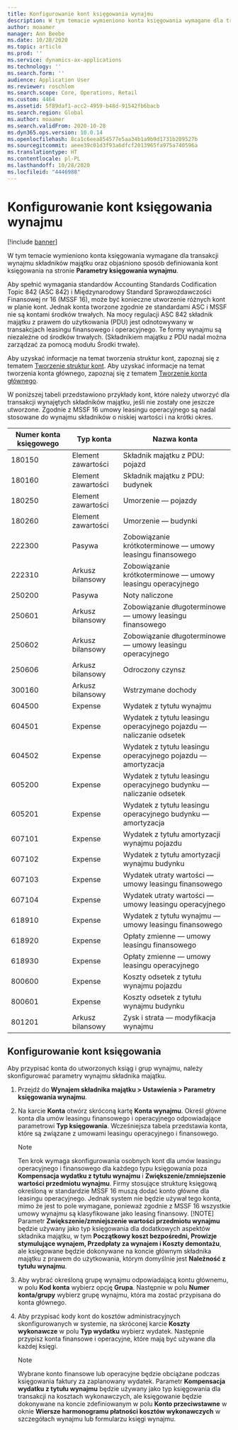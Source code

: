 ```yaml
---
title: Konfigurowanie kont księgowania wynajmu
description: W tym temacie wymieniono konta księgowania wymagane dla transakcji wynajmu składników majątku oraz objaśniono sposób definiowania kont księgowania na stronie Parametry księgowania wynajmu.
author: moaamer
manager: Ann Beebe
ms.date: 10/28/2020
ms.topic: article
ms.prod: ''
ms.service: dynamics-ax-applications
ms.technology: ''
ms.search.form: ''
audience: Application User
ms.reviewer: roschlom
ms.search.scope: Core, Operations, Retail
ms.custom: 4464
ms.assetid: 5f89daf1-acc2-4959-b48d-91542fb6bacb
ms.search.region: Global
ms.author: moaamer
ms.search.validFrom: 2020-10-28
ms.dyn365.ops.version: 10.0.14
ms.openlocfilehash: 8ca1c6eea854577e5aa34b1a9b9d1731b209527b
ms.sourcegitcommit: aeee39c01d3f93a6dfcf2013965fa975a740596a
ms.translationtype: HT
ms.contentlocale: pl-PL
ms.lasthandoff: 10/28/2020
ms.locfileid: "4446988"
---
```

# <a name="set-up-lease-posting-accounts"></a>Konfigurowanie kont księgowania wynajmu

[!include [banner](../includes/banner.md)]

W tym temacie wymieniono konta księgowania wymagane dla transakcji wynajmu składników majątku oraz objaśniono sposób definiowania kont księgowania na stronie **Parametry księgowania wynajmu**.

Aby spełnić wymagania standardów Accounting Standards Codification Topic 842 (ASC 842) i Międzynarodowy Standard Sprawozdawczości Finansowej nr 16 (MSSF 16), może być konieczne utworzenie różnych kont w planie kont. Jednak konta tworzone zgodnie ze standardami ASC i MSSF nie są kontami środków trwałych. Na mocy regulacji ASC 842 składnik majątku z prawem do użytkowania (PDU) jest odnotowywany w transakcjach leasingu finansowego i operacyjnego. Te formy wynajmu są niezależne od środków trwałych. (Składnikiem majątku z PDU nadal można zarządzać za pomocą modułu Środki trwałe).

Aby uzyskać informacje na temat tworzenia struktur kont, zapoznaj się z tematem [Tworzenie struktur kont](../general-ledger/tasks/create-account-structures.md). Aby uzyskać informacje na temat tworzenia konta głównego, zapoznaj się z tematem [Tworzenie konta głównego](../general-ledger/tasks/create-main-account.md).

W poniższej tabeli przedstawiono przykłady kont, które należy utworzyć dla transakcji wynajętych składników majątku, jeśli nie zostały one jeszcze utworzone. Zgodnie z MSSF 16 umowy leasingu operacyjnego są nadal stosowane do wynajmu składników o niskiej wartości i na krótki okres.

| Numer konta księgowego | Typ konta  | Nazwa konta                                          |
|-----------------------|---------------|-------------------------------------------------------|
| 180150                | Element zawartości         | Składnik majątku z PDU: pojazd                                     |
| 180160                | Element zawartości         | Składnik majątku z PDU: budynek                                    |
| 180250                | Element zawartości         | Umorzenie — pojazdy                   |
| 180260                | Element zawartości         | Umorzenie — budynki                  |
| 222300                | Pasywa     | Zobowiązanie krótkoterminowe — umowy leasingu finansowego                |
| 222310                | Arkusz bilansowy | Zobowiązanie krótkoterminowe — umowy leasingu operacyjnego              |
| 250200                | Pasywa     | Noty naliczone                                         |
| 250601                | Arkusz bilansowy | Zobowiązanie długoterminowe — umowy leasingu finansowego                 |
| 250602                | Arkusz bilansowy | Zobowiązanie długoterminowe — umowy leasingu operacyjnego               |
| 250606                | Arkusz bilansowy | Odroczony czynsz                                         |
| 300160                | Arkusz bilansowy | Wstrzymane dochody                                     |
| 604500                | Expense       | Wydatek z tytułu wynajmu                                         |
| 604501                | Expense       | Wydatek z tytułu leasingu operacyjnego pojazdu — naliczanie odsetek  |
| 604502                | Expense       | Wydatek z tytułu leasingu operacyjnego pojazdu — amortyzacja        |
| 605200                | Expense       | Wydatek z tytułu leasingu operacyjnego budynku — naliczanie odsetek |
| 605201                | Expense       | Wydatek z tytułu leasingu operacyjnego budynku — amortyzacja       |
| 607101                | Expense       | Wydatek z tytułu amortyzacji wynajmu pojazdu                    |
| 607102                | Expense       | Wydatek z tytułu amortyzacji wynajmu budynku                   |
| 607103                | Expense       | Wydatek utraty wartości — umowy leasingu finansowego                   |
| 607104                | Expense       | Wydatek utraty wartości — umowy leasingu operacyjnego                 |
| 618910                | Expense       | Wydatek z tytułu wynajmu — umowy leasingu finansowego                        |
| 618920                | Expense       | Opłaty zmienne — umowy leasingu finansowego                    |
| 618930                | Expense       | Opłaty zmienne — umowy leasingu operacyjnego                  |
| 800600                | Expense       | Koszty odsetek z tytułu wynajmu pojazdu                        |
| 800601                | Expense       | Koszty odsetek z tytułu wynajmu budynku                       |
| 801201                | Arkusz bilansowy | Zysk i strata — modyfikacja wynajmu                      |

## <a name="configure-posting-accounts"></a>Konfigurowanie kont księgowania

Aby przypisać konta do utworzonych ksiąg i grup wynajmu, należy skonfigurować parametry wynajmu składnika majątku.

1. Przejdź do **Wynajem składnika majątku \> Ustawienia \> Parametry księgowania wynajmu**.
2. Na karcie **Konta** otwórz skróconą kartę **Konta wynajmu**. Określ główne konta dla umów leasingu finansowego i operacyjnego odpowiadające parametrowi **Typ księgowania**. Wcześniejsza tabela przedstawia konta, które są związane z umowami leasingu operacyjnego i finansowego.

    > [!NOTE]
    > Ten krok wymaga skonfigurowania osobnych kont dla umów leasingu operacyjnego i finansowego dla każdego typu księgowania poza **Kompensacja wydatku z tytułu wynajmu** i **Zwiększenie/zmniejszenie wartości przedmiotu wynajmu**. Firmy stosujące strukturę księgową określoną w standardzie MSSF 16 muszą dodać konto główne dla leasingu operacyjnego. Jednak system nie będzie używał tego konta, mimo że jest to pole wymagane, ponieważ zgodnie z MSSF 16 wszystkie umowy wynajmu są klasyfikowane jako leasing finansowy.
    >[!NOTE]
    > Parametr **Zwiększenie/zmniejszenie wartości przedmiotu wynajmu** będzie używany jako typ księgowania dla dodatkowych aspektów składnika majątku, w tym **Początkowy koszt bezpośredni, Prowizje stymulujące wynajem, Przedpłaty za wynajem i Koszty demontażu**, ale księgowane będzie dokonywane na koncie głównym składnika majątku z prawem do użytkowania, którym domyślnie jest **Należność z tytułu wynajmu**.        
    
3. Aby wybrać określoną grupę wynajmu odpowiadającą kontu głównemu, w polu **Kod konta** wybierz opcję **Grupa**. Następnie w polu **Numer konta/grupy** wybierz grupę wynajmu, która ma zostać przypisana do konta głównego.
4. Aby przypisać kody kont do kosztów administracyjnych skonfigurowanych w systemie, na skróconej karcie **Koszty wykonawcze** w polu **Typ wydatku** wybierz wydatek. Następnie przypisz konta finansowe i operacyjne, które mają być używane dla każdej księgi.

    > [!NOTE]
    > Wybrane konto finansowe lub operacyjne będzie obciążane podczas księgowania faktury za zaplanowany wydatek.
    > Parametr **Kompensacja wydatku z tytułu wynajmu** będzie używany jako typ księgowania dla transakcji na kosztach wykonawczych, ale księgowanie będzie dokonywane na koncie zdefiniowanym w polu **Konto przeciwstawne** w oknie **Wiersze harmonogramu płatności kosztów wykonawczych** w szczegółach wynajmu lub formularzu księgi wynajmu.   
